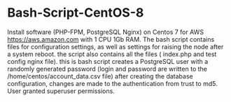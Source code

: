 # Bash-Script-CentOS-8
Install software (PHP-FPM, PostgreSQL Nginx) on Centos 7 for AWS https://aws.amazon.com with 1 CPU 1Gb RAM.
The bash script contains files for configuration settings, as well as settings for raising the node after a system reboot. the script also contains all the files ( index.php and test config nginx file).
this is bash script creates a PostgreSQL user with a randomly generated password (login and password are written to the /home/centos/account_data.csv file) after creating the database configuration, changes are made to the authentication from trust to md5. User granted superuser permissions.
